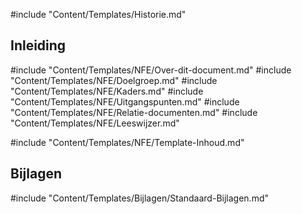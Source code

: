 #include "Content/Templates/Historie.md"

## Inleiding

#include "Content/Templates/NFE/Over-dit-document.md"
#include "Content/Templates/NFE/Doelgroep.md"
#include "Content/Templates/NFE/Kaders.md"
#include "Content/Templates/NFE/Uitgangspunten.md"
#include "Content/Templates/NFE/Relatie-documenten.md"
#include "Content/Templates/NFE/Leeswijzer.md"

#include "Content/Templates/NFE/Template-Inhoud.md"

## Bijlagen

#include "Content/Templates/Bijlagen/Standaard-Bijlagen.md"
